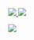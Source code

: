 <!--
### <a href="https://github.com/anuraghazra/github-readme-stats">
###   <img height=200 align="center" src="https://github-readme-stats.vercel.app/api?username=JustHm228&show-icons=true&layout=compact&theme=gotham" />
### </a>
### <a href="https://github.com/anuraghazra/github-readme-stats">
###   <img height=200 align="center" src="https://github-readme-stats.vercel.app/api/top-langs/?username=JustHm228&show-icons=true&layout=compact&theme=gotham" />
### </a>
-->

<!--
### [![Anurag's GitHub stats](https://github-readme-stats.vercel.app/api?username=JustHm228&show-icons=true&layout=compact&theme=gotham)](https://github.com/anuraghazra/github-readme-stats)
### [![Harlok's wakatime stats](https://github-readme-stats.vercel.app/api/wakatime?username=JustHm228&show-icons=true&layout=compact&theme=gotham)](https://github.com/anuraghazra/github-readme-stats)
### [![Top Langs](https://github-readme-stats.vercel.app/api/top-langs/?username=JustHm228&show-icons=true&layout=compact&theme=gotham)](https://github.com/anuraghazra/github-readme-stats)
### [![](https://github-profile-trophy.vercel.app/?username=JustHm228)](https://github.com/JustHm228/JustHm228)
### [![Readme Card](https://github-readme-stats.vercel.app/api/pin/?username=JustHm228&repo=JLatenter&show-icons=true&theme=gotham)](https://github.com/anuraghazra/github-readme-stats)
-->

<a href="https://github.com/JustHm228">
    <img src="https://github-readme-stats.vercel.app/api?username=JustHm228&show_icons=true&layout=compact&theme=gotham" />
    <img src="https://github-readme-stats.vercel.app/api/top-langs/?username=JustHm228&show-icons=true&layout=compact&theme=gotham" />
    <p><img src="https://github-readme-stats.vercel.app/api/wakatime?username=JustHm228&show-icons=true&layout=compact&theme=gotham" />
  </a>
</p>

<!--
<a href="https://github.com/anuraghazra/github-readme-stats">
  <img height=200 align="center" src="https://github-readme-stats.vercel.app/api/wakatime?username=JustHm228&show-icons=true&layout=compact&theme=gotham" />
</a>
-->

<!--
### Hi there 👋
-->

<!--
**JustHm228/JustHm228** is a ✨ _special_ ✨ repository because its `README.md` (this file) appears on your GitHub profile.

Here are some ideas to get you started:

- 🔭 I’m currently working on ...
- 🌱 I’m currently learning ...
- 👯 I’m looking to collaborate on ...
- 🤔 I’m looking for help with ...
- 💬 Ask me about ...
- 📫 How to reach me: ...
- 😄 Pronouns: ...
- ⚡ Fun fact: ...
-->
